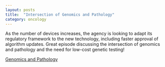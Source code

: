 ```yaml
---
layout: posts
title:  "Intersection of Genomics and Pathology"
category: oncology
---
```

As the number of devices increases, the agency is looking to adapt its regulatory framework to the new technology, including faster approval of algorithm updates.
Great episode discussing the intersection of genomics and pathology and the need for low-cost genetic testing! 

[Genomics and Pathology](hhttps://podcasts.apple.com/us/podcast/episode-125-dr-heidi-rehm-genomics-and-pathology/id1490210201?i=1000577636523)